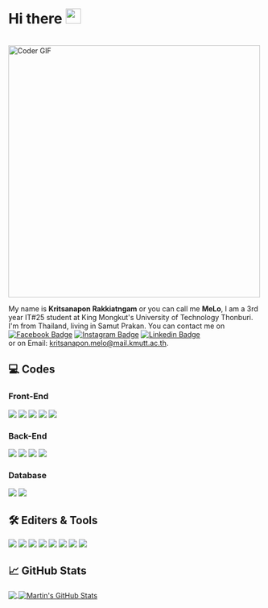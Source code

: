 # Hi there <img src="https://raw.githubusercontent.com/MartinHeinz/MartinHeinz/master/wave.gif" width="30px">
<br>
    <img align="center" src="https://media.giphy.com/media/SWoSkN6DxTszqIKEqv/giphy.gif" alt="Coder GIF" width="500">
   <br>
   
My name is **Kritsanapon Rakkiatngam** or you can call me **MeLo**, I am a 3rd year IT#25 student at King Mongkut's University of Technology Thonburi. I'm from Thailand, living in Samut Prakan. 
You can contact me on <br>[![Facebook Badge](https://img.shields.io/badge/-Kritsanapon_Rakkiatngam-3b5998?style=flat-square&labelColor=3b5998&logo=facebook&logoColor=white&link=https://www.facebook.com/kritsanapon.melolonjino)][1] [![Instagram Badge](https://img.shields.io/badge/-melolonjino-D7008A?style=flat-square&labelColor=D7008A&logo=Instagram&logoColor=white&link=https://www.instagram.com/melolonjino)][4] [![Linkedin Badge](https://img.shields.io/badge/-MeLoLonJiNo_8991-7289d9?style=flat-square&logo=discord&logoColor=white&link=https://discordapp.com/users/241127865402392586)][3] <br> or on Email: kritsanapon.melo@mail.kmutt.ac.th.
##  :computer: Codes
### Front-End
![](https://img.shields.io/badge/Code-HTML-informational?style=flat&logo=HTML5&logoColor=white&color=2bbc8a) ![](https://img.shields.io/badge/Code-CSS-informational?style=flat&logo=CSS3&logoColor=white&color=2bbc8a) ![](https://img.shields.io/badge/Code-JavaScript-informational?style=flat&logo=javascript&logoColor=white&color=2bbc8a) ![](https://img.shields.io/badge/Code-Vue-informational?style=flat&logo=vue.js&logoColor=white&color=2bbc8a) ![](https://img.shields.io/badge/Code-Node.js-informational?style=flat&logo=Node.js&logoColor=white&color=2bbc8a)
### Back-End
![](https://img.shields.io/badge/Code-Java-informational?style=flat&logo=java&logoColor=white&color=2bbc8a)  ![](https://img.shields.io/badge/Tool-Spring-informational?style=flat&logo=Spring&logoColor=white&color=2bbc8a) ![](https://img.shields.io/badge/Tool-Apache_Maven-informational?style=flat&logo=ApacheMaven&logoColor=white&color=2bbc8a) ![](https://img.shields.io/badge/Code-JSON-informational?style=flat&logo=JSON&logoColor=white&color=2bbc8a)
### Database
![](https://img.shields.io/badge/Code-MySQL-informational?style=flat&logo=MySQL&logoColor=white&color=2bbc8a) ![](https://img.shields.io/badge/Code-Oracle-informational?style=flat&logo=Oracle&logoColor=white&color=2bbc8a)

##  :hammer_and_wrench: Editers & Tools
![](https://img.shields.io/badge/Editor-Apache_Netbeans-informational?style=flat&logo=Apache-NetBeans-IDE&logoColor=white&color=2bbc8a) ![](https://img.shields.io/badge/Editor-Eclipse-informational?style=flat&logo=Eclipse&logoColor=white&color=2bbc8a) ![](https://img.shields.io/badge/Editor-Visual_Studio_Code-informational?style=flat&logo=VisualStudioCode&logoColor=white&color=2bbc8a) ![](https://img.shields.io/badge/Editor-MySQL_Workbench-informational?style=flat&logo=MySQLWorkbench&logoColor=white&color=2bbc8a) ![](https://img.shields.io/badge/Editor-Oracle_SQL_Developer-informational?style=flat&logo=MySQLWorkbench&logoColor=white&color=2bbc8a) ![](https://img.shields.io/badge/Editor-Oracle_SQL_Developer_Data_Modeler-informational?style=flat&logo=MySQLWorkbench&logoColor=white&color=2bbc8a)
![](https://img.shields.io/badge/Tool-Postman-informational?style=flat&logo=Postman&logoColor=white&color=2bbc8a) ![](https://img.shields.io/badge/Tool-Figma-informational?style=flat&logo=Figma&logoColor=white&color=2bbc8a)


## &#x1f4c8; GitHub Stats

<a href="https://github.com/MeLoLonJiNo/MeLoLonJiNo">
  <img align="center" src="https://github-readme-stats.vercel.app/api/top-langs/?username=MeLoLonJiNo&hide=html&title_color=ffffff&text_color=c9cacc&icon_color=2bbc8a&bg_color=1d1f21&langs_count=3" />
</a>
<a href="https://github.com/MeLoLonJiNo/MeLoLonJiNo">
  <img align="center" src="https://github-readme-stats.vercel.app/api?username=MeLoLonJiNo&show_icons=true&line_height=27&count_private=true&title_color=ffffff&text_color=c9cacc&icon_color=2bbc8a&bg_color=1d1f21" alt="Martin's GitHub Stats" />
</a>

<!-- links to your social media accounts -->

[1]: https://www.facebook.com/kritsanapon.melolonjino
[3]: https://discordapp.com/users/241127865402392586
[4]: https://www.instagram.com/melolonjino/

<!-- Resources -->
<!-- Icons: https://simpleicons.org/ -->
<!-- GitHub Stats: https://github.com/anuraghazra/github-readme-stats -->
<!-- Emojis: https://emojipedia.org/emoji/ -->
<!-- HTML Emojis: https://www.fileformat.info/index.htm -->
<!-- Shields: https://shields.io/ -->
<!-- Awesome GitHub Profile README: https://github.com/abhisheknaiidu/awesome-github-profile-readme -->
